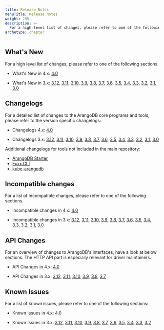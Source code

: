 ```yaml
---
title: Release Notes
menuTitle: Release Notes
weight: 285
description: >-
  For a high level list of changes, please refer to one of the following sections
archetype: chapter
---
```

## What's New

For a high level list of changes, please refer to one of the following sections:

- What's New in 4.x:
  [4.0](version-4.0/whats-new-in-4-0.md)

- What's New in 3.x:
  [3.12](version-3.12/whats-new-in-3-12.md),
  [3.11](version-3.11/whats-new-in-3-11.md),
  [3.10](version-3.10/whats-new-in-3-10.md),
  [3.9](version-3.9/whats-new-in-3-9.md),
  [3.8](version-3.8/whats-new-in-3-8.md),
  [3.7](version-3.7/whats-new-in-3-7.md),
  [3.6](version-3.6/whats-new-in-3-6.md),
  [3.5](version-3.5/whats-new-in-3-5.md),
  [3.4](version-3.4/whats-new-in-3-4.md),
  [3.3](version-3.3/whats-new-in-3-3.md),
  [3.2](version-3.2/whats-new-in-3-2.md),
  [3.1](version-3.1/whats-new-in-3-1.md),
  [3.0](version-3.0/whats-new-in-3-0.md)

## Changelogs

For a detailed list of changes to the ArangoDB core programs and tools,
please refer to the version specific changelogs:

- Changelogs 4.x:
  [4.0](https://raw.githubusercontent.com/arangodb/arangodb/4.0/CHANGELOG)

- Changelogs 3.x:
  [3.12](https://raw.githubusercontent.com/arangodb/arangodb/3.12/CHANGELOG),
  [3.11](https://raw.githubusercontent.com/arangodb/arangodb/3.11/CHANGELOG),
  [3.10](https://raw.githubusercontent.com/arangodb/arangodb/3.10/CHANGELOG),
  [3.9](https://raw.githubusercontent.com/arangodb/arangodb/3.9/CHANGELOG),
  [3.8](https://raw.githubusercontent.com/arangodb/arangodb/3.8/CHANGELOG),
  [3.7](https://raw.githubusercontent.com/arangodb/arangodb/3.7/CHANGELOG),
  [3.6](https://raw.githubusercontent.com/arangodb/arangodb/3.6/CHANGELOG),
  [3.5](https://raw.githubusercontent.com/arangodb/arangodb/3.5/CHANGELOG),
  [3.4](https://raw.githubusercontent.com/arangodb/arangodb/3.4/CHANGELOG),
  [3.3](https://raw.githubusercontent.com/arangodb/arangodb/3.3/CHANGELOG),
  [3.2](https://raw.githubusercontent.com/arangodb/arangodb/3.2/CHANGELOG),
  [3.1](https://raw.githubusercontent.com/arangodb/arangodb/3.1/CHANGELOG),
  [3.0](https://raw.githubusercontent.com/arangodb/arangodb/3.0/CHANGELOG)

Additional changelogs for tools not included in the main repository:

- [ArangoDB Starter](https://github.com/arangodb-helper/arangodb/blob/master/CHANGELOG.md)
- [Foxx CLI](https://github.com/arangodb/foxx-cli/blob/main/CHANGELOG.md)
- [kube-arangodb](https://github.com/arangodb/kube-arangodb/blob/master/CHANGELOG.md)

## Incompatible changes

For a list of incompatible changes, please refer to one of the following sections.

- Incompatible changes in 4.x:
  [4.0](version-4.0/incompatible-changes-in-4-0.md)

- Incompatible changes in 3.x:
  [3.12](version-3.12/incompatible-changes-in-3-12.md),
  [3.11](version-3.11/incompatible-changes-in-3-11.md),
  [3.10](version-3.10/incompatible-changes-in-3-10.md),
  [3.9](version-3.9/incompatible-changes-in-3-9.md),
  [3.8](version-3.8/incompatible-changes-in-3-8.md),
  [3.7](version-3.7/incompatible-changes-in-3-7.md),
  [3.6](version-3.6/incompatible-changes-in-3-6.md),
  [3.5](version-3.5/incompatible-changes-in-3-5.md),
  [3.4](version-3.4/incompatible-changes-in-3-4.md),
  [3.3](version-3.3/incompatible-changes-in-3-3.md),
  [3.2](version-3.2/incompatible-changes-in-3-2.md),
  [3.1](version-3.1/incompatible-changes-in-3-1.md),
  [3.0](version-3.0/incompatible-changes-in-3-0.md)

## API Changes

For an overview of changes to ArangoDB's interfaces, have a look at below
sections. The HTTP API part is especially relevant for driver maintainers.

- API Changes in 4.x:
  [4.0](version-4.0/api-changes-in-4-0.md)

- API Changes in 3.x:
  [3.12](version-3.12/api-changes-in-3-12.md),
  [3.11](version-3.11/api-changes-in-3-11.md),
  [3.10](version-3.10/api-changes-in-3-10.md),
  [3.9](version-3.9/api-changes-in-3-9.md),
  [3.8](version-3.8/api-changes-in-3-8.md),
  [3.7](version-3.7/api-changes-in-3-7.md)

## Known Issues

For a list of known issues, please refer to one of the following sections:

- Known Issues in 4.x:
  [4.0](version-4.0/known-issues-in-4-0.md)

- Known Issues in 3.x:
  [3.12](version-3.12/known-issues-in-3-12.md),
  [3.11](version-3.11/known-issues-in-3-11.md),
  [3.10](version-3.10/known-issues-in-3-10.md),
  [3.9](version-3.9/known-issues-in-3-9.md),
  [3.8](version-3.8/known-issues-in-3-8.md),
  [3.7](version-3.7/known-issues-in-3-7.md),
  [3.6](version-3.6/known-issues-in-3-6.md),
  [3.5](version-3.5/known-issues-in-3-5.md),
  [3.4](version-3.4/known-issues-in-3-4.md),
  [3.3](version-3.3/known-issues-in-3-3.md),
  [3.2](version-3.2/known-issues-in-3-2.md)
